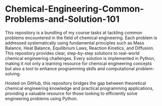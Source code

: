 # Chemical-Engineering-Common-Problems-and-Solution-101

This repository is a bundling of my course tasks at tackling common problems encountered in the field of chemical engineering. Each problem is addressed systematically using fundamental principles such as Mass Balance, Heat Balance, Equilibrium Laws, Reaction Kinetics, and Diffusion. This repository provides clear, step-by-step solutions to real-world chemical engineering challenges. Every solution is implemented in Python, making it not only a learning resource for chemical engineering concepts but also a tool to enhance programming skills and computational problem-solving.

Hosted on GitHub, this repository bridges the gap between theoretical chemical engineering knowledge and practical programming applications, providing a valuable resource for those looking to efficiently solve engineering problems using Python.
